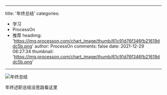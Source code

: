 
---
title: '年终总结'
categories: 
 - 学习
 - ProcessOn
 - 推荐
headimg: 'https://img.processon.com/chart_image/thumb/61c91d76f346fb21619ddc5b.png'
author: ProcessOn
comments: false
date: 2021-12-29 06:27:34
thumbnail: 'https://img.processon.com/chart_image/thumb/61c91d76f346fb21619ddc5b.png'
---

<div>   
<img class="thumb" alt="年终总结" src="https://img.processon.com/chart_image/thumb/61c91d76f346fb21619ddc5b.png" referrerpolicy="no-referrer">
<p>年终述职总结没思路看这里</p>  
</div>
            